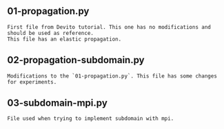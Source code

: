 
## 01-propagation.py
    First file from Devito tutorial. This one has no modifications and should be used as reference.
    This file has an elastic propagation.

## 02-propagation-subdomain.py
    Modifications to the `01-propagation.py`. This file has some changes for experiments.

## 03-subdomain-mpi.py
    File used when trying to implement subdomain with mpi.
